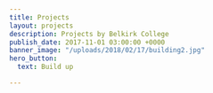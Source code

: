 ```yaml
---
title: Projects
layout: projects
description: Projects by Belkirk College
publish_date: 2017-11-01 03:00:00 +0000
banner_image: "/uploads/2018/02/17/building2.jpg"
hero_button:
  text: Build up

---
```

